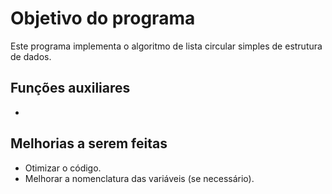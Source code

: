 # Objetivo do programa
Este programa implementa o algoritmo de lista circular simples de estrutura de dados.

## Funções auxiliares
- 

## Melhorias a serem feitas
- Otimizar o código.
- Melhorar a nomenclatura das variáveis (se necessário).

